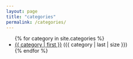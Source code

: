 ```yaml
---
layout: page
title: "categories"
permalink: /categories/
---
```


<div class="categories">
    <ul class="category-list">
    {% for category in site.categories %}
        <li>
        <a href="{{ site.baseurl }}/categories/{{ category | first }}">{{ category | first }}</a> ({{ category | last | size }})
        </li>
    {% endfor %}
    </ul>
</div>
